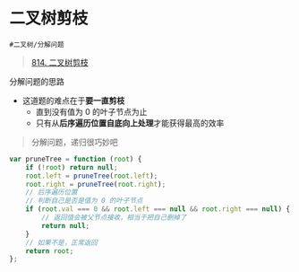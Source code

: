 
# 二叉树剪枝

`#二叉树/分解问题` 

> [814. 二叉树剪枝](https://leetcode.cn/problems/binary-tree-pruning/)


分解问题的思路

- 这道题的难点在于**要一直剪枝**
	- 直到没有值为 0 的叶子节点为止
	- 只有从**后序遍历位置自底向上处理**才能获得最高的效率

> 分解问题，递归很巧妙吧

```javascript
var pruneTree = function (root) {
    if (!root) return null;
    root.left = pruneTree(root.left);
    root.right = pruneTree(root.right);
    // 后序遍历位置
    // 判断自己是否是值为 0 的叶子节点
    if (root.val === 0 && root.left === null && root.right === null) {
        // 返回值会被父节点接收，相当于把自己删掉了
        return null;
    }
    // 如果不是，正常返回
    return root;
};
```
